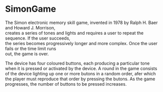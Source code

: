 # SimonGame
The Simon electronic memory skill game, invented in 1978 by Ralph H. Baer and Howard J. Morrison,	
creates a series of tones and lights and requires a user to repeat the sequence. If the user succeeds,	
the series becomes	progressively longer and more complex. Once the user fails or the time limit runs	
out, the game is over.

The device has four coloured buttons, each producing a particular tone when it is pressed or activated
by the device. A round in the game consists of the device lighting up one or more butons in	a	random
order, afer which the player must reproduce that order by pressing the butons. As the game	progresses,
the number of buttons to be pressed increases.
